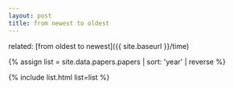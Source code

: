 ```yaml
---
layout: post
title: from newest to oldest
---
```


related: [from oldest to newest]({{ site.baseurl }}/time)

{% assign list = site.data.papers.papers | sort: 'year' | reverse %}

{% include list.html list=list %}

